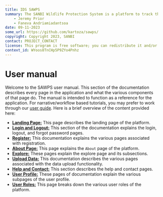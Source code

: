 ```yaml
---
title: IDS SAWPS
summary: The SANBI Wildlife Protection System is a platform to track the population levels of endangered wildlife.
    - Jeremy Prior
    - Faneva Andriamiadantsoa
date: 09-11-2023
some_url: https://github.com/kartoza/sawps/
copyright: Copyright 2023, SANBI
contact: PROJECT_CONTACT
license: This program is free software; you can redistribute it and/or modify it under the terms of the GNU Affero General Public License as published by the Free Software Foundation; either version 3 of the License, or (at your option) any later version.
context_id: WYoos8TnCHp5P9ZYo4Pnhz
---
```


# User manual

Welcome to the SAWPS user manual. This section of the documentation describes every page in the application and what the various components of that page do. The manual is intended to function as a reference for the application. For narrative/workflow based tutorials, you may prefer to work through our [user guide](../guide/index.md). Here is a brief overview of the content provided here:

* **[Landing Page:](./landing-page.md)** This page describes the landing page of the platform.
* **[Login and Logout:](./login-logout/index.md)** This section of the documentation explains the login, logout, and forgot password pages.
* **[Register:](./register/index.md)** This documentation explains the various pages associated with registration.
* **[About Page:](./about.md)** This page explains the `About` page of the platform.
* **[Explore:](./explore/index.md)** These pages explain the explore page and its subsections.
* **[Upload Data:](./data-upload/index.md)** This documentation describes the various pages associated with the data upload functionality.
* **[Help and Contact:](./help-contact.md)** This section describes the help and contact pages.
* **[User Profile:](./user-profile/index.md)** These pages of documentation explain the various subpages of the user profile.
* **[User Roles:](./user-roles.md)** This page breaks down the various user roles of the platform.
